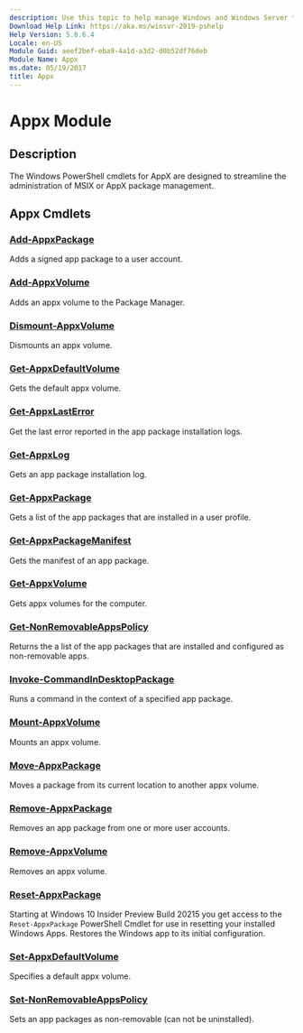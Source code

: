 ```yaml
---
description: Use this topic to help manage Windows and Windows Server technologies with Windows PowerShell.
Download Help Link: https://aka.ms/winsvr-2019-pshelp
Help Version: 5.0.6.4
Locale: en-US
Module Guid: aeef2bef-eba9-4a1d-a3d2-d0b52df76deb
Module Name: Appx
ms.date: 05/19/2017
title: Appx
---
```


# Appx Module

## Description

The Windows PowerShell cmdlets for AppX are designed to streamline the administration of MSIX or AppX package management.

## Appx Cmdlets

### [Add-AppxPackage](Add-AppxPackage.md)

Adds a signed app package to a user account.

### [Add-AppxVolume](Add-AppxVolume.md)

Adds an appx volume to the Package Manager.

### [Dismount-AppxVolume](Dismount-AppxVolume.md)

Dismounts an appx volume.

### [Get-AppxDefaultVolume](Get-AppxDefaultVolume.md)

Gets the default appx volume.

### [Get-AppxLastError](Get-AppxLastError.md)

Get the last error reported in the app package installation logs.

### [Get-AppxLog](Get-AppxLog.md)

Gets an app package installation log.

### [Get-AppxPackage](Get-AppxPackage.md)

Gets a list of the app packages that are installed in a user profile.

### [Get-AppxPackageManifest](Get-AppxPackageManifest.md)

Gets the manifest of an app package.

### [Get-AppxVolume](Get-AppxVolume.md)

Gets appx volumes for the computer.

### [Get-NonRemovableAppsPolicy](Get-NonRemovableAppsPolicy.md)

Returns the  a list of the app packages that are installed and configured as non-removable apps.

### [Invoke-CommandInDesktopPackage](Invoke-CommandInDesktopPackage.md)

Runs a command in the context of a specified app package.

### [Mount-AppxVolume](Mount-AppxVolume.md)

Mounts an appx volume.

### [Move-AppxPackage](Move-AppxPackage.md)

Moves a package from its current location to another appx volume.

### [Remove-AppxPackage](Remove-AppxPackage.md)

Removes an app package from one or more user accounts.

### [Remove-AppxVolume](Remove-AppxVolume.md)

Removes an appx volume.

### [Reset-AppxPackage](Reset-AppxPackage.md)

Starting at Windows 10 Insider Preview Build 20215 you get access to the `Reset-AppxPackage` PowerShell Cmdlet for use in resetting your installed Windows Apps.  Restores the Windows app to its initial configuration.

### [Set-AppxDefaultVolume](Set-AppxDefaultVolume.md)

Specifies a default appx volume.

### [Set-NonRemovableAppsPolicy](Set-NonRemovableAppsPolicy.md)

Sets an app packages as non-removable (can not be uninstalled).
